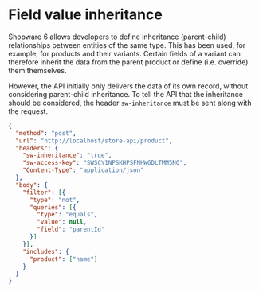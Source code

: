# Field value inheritance

Shopware 6 allows developers to define inheritance (parent-child) relationships between entities of the same type. This has been used, for example, for products and their variants. Certain fields of a variant can therefore inherit the data from the parent product or define (i.e. override) them themselves.

However, the API initially only delivers the data of its own record, without considering parent-child inheritance. To tell the API that the inheritance should be considered, the header `sw-inheritance` must be sent along with the request.

```json http
{
  "method": "post",
  "url": "http://localhost/store-api/product",
  "headers": {
    "sw-inheritance": "true",
    "sw-access-key": "SWSCY1NPSKHPSFNHWGDLTMM5NQ",
    "Content-Type": "application/json"
  },
  "body": {
    "filter": [{
      "type": "not",
      "queries": [{
        "type": "equals",
        "value": null,
        "field": "parentId"
      }]
    }],
    "includes": {
      "product": ["name"]
    }
  }
}
```
